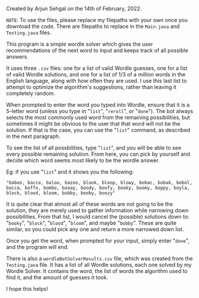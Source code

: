 Created by Arjun Sehgal on the 14th of February, 2022.

```NOTE```: To use the files, please replace my filepaths with your own once you download the code. There are filepaths to replace in the ```Main.java``` and ```Testing.java``` files.

This program is a simple wordle solver which gives the user recommendations of the next word to input and keeps track of all possible answers.

It uses three ```.csv``` files: one for a list of valid Wordle guesses, one for a list of valid Wordle solutions, and one for a list of 1/3 of a million words in the English language, along with how often they are used. I use this last list to attempt to optimize the algorithm's suggestions, rather than leaving it completely random. 

When prompted to enter the word you typed into Wordle, ensure that it is a 5-letter word (unless you type in "```list```", "```reroll```", or "```done```"). The bot always selects the most commonly used word from the remaining possibilities, but sometimes it might be obvious to the user that that word will not be the solution. If that is the case, you can use the "```list```" command, as described in the next paragraph.

To see the list of all possbilities, type "```list```", and you will be able to see every possible remaining solution. From here, you can pick by yourself and decide which word seems most likely to be the wordle answer.

Eg: if you use "```list```" and it shows you the following:

```"baboo, bacco, baloo, bazoo, blook, bloop, blowy, bobac, bobak, bobol, bocca, boffo, bombo, booay, boody, boofy, booky, boomy, boppy, boyla, block, blood, bloom, bobby, booby, boozy"```

It is quite clear that almost all of these words are not going to be the solution, they are merely used to gather information while narrowing down possibilities. From that list, I would cancel the (possible) solutions down to: "```booky```", "```block```", "```blood```", "```bloom```", and maybe "```bobby```". These are quite similar, so you could pick any one and return a more narrowed down list.


Once you get the word, when prompted for your input, simply enter "```done```", and the program will end.

There is also a ```wordleBotSolverResults.csv``` file, which was created from the ```Testing.java``` file. It has a list of all Wordle solutions, each one solved by my Wordle Solver. It contains the word, the list of words the algorithm used to find it, and the amount of guesses it took.

I hope this helps!


